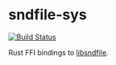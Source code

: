 # sndfile-sys

[![Build Status](https://travis-ci.org/evpobr/sndfile-sys.svg?branch=master)](https://travis-ci.org/evpobr/sndfile-sys)

Rust FFI bindings to [libsndfile](https://github.com/erikd/libsndfile).
